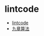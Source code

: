 # lintcode

- [lintcode](http://www.lintcode.com/zh-cn/problem/#)
- [九章算法](http://www.jiuzhang.com/solution/)